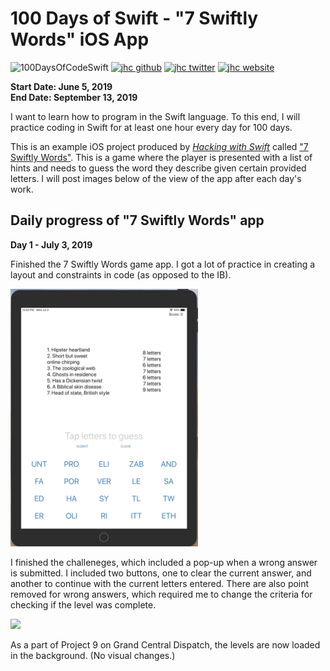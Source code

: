 # 100 Days of Swift - "7 Swiftly Words" iOS App

![100DaysOfCodeSwift](https://img.shields.io/badge/100DaysOfCode-Swift-FA7343.svg?style=flat&logo=swift)
[![jhc github](https://img.shields.io/badge/GitHub-jhrcook-lightgrey.svg?style=flat&logo=github)](https://github.com/jhrcook)
[![jhc twitter](https://img.shields.io/badge/Twitter-Joshua_Cook-00aced.svg?style=flat&logo=twitter)](https://twitter.com/JoshDoesa)
[![jhc website](https://img.shields.io/badge/Website-Joshua_Cook-5087B2.svg?style=flat&logo=telegram)](https://joshuacook.netlify.com)

**Start Date: June 5, 2019  
End Date: September 13, 2019**

I want to learn how to program in the Swift language. To this end, I will practice coding in Swift for at least one hour every day for 100 days.

This is an example iOS project produced by [*Hacking with Swift*](https://www.hackingwithswift.com/read) called ["7 Swiftly Words"](https://www.hackingwithswift.com/read/8/overview). This is a game where the player is presented with a list of hints and needs to guess the word they describe given certain provided letters. I will post images below of the view of the app after each day's work.

## Daily progress of "7 Swiftly Words" app

**Day 1 - July 3, 2019**

Finished the 7 Swiftly Words game app. I got a lot of practice in creating a layout and constraints in code (as opposed to the IB).

<img src="progress_screenshots/Jul-03-2019 12-53-22.gif" width="300"/>

I finished the challeneges, which included a pop-up when a wrong answer is submitted. I included two buttons, one to clear the current answer, and another to continue with the current letters entered. There are also point removed for wrong answers, which required me to change the criteria for checking if the level was complete.

<img src="progress_screenshots/Jul-03-2019 15-21-55.gif" width="300"/>

As a part of Project 9 on Grand Central Dispatch, the levels are now loaded in the background. (No visual changes.)
